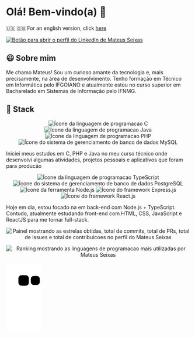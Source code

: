 <div id="sobre_mim">
  <h1> Olá! Bem-vindo(a) 👋 </h1>
  <p>🇺🇸 🇬🇧 For an english version, click <a href="README-EN.md">here</a></p>
  <a href="https://www.linkedin.com/in/mateuseixas/">
    <img src="https://img.shields.io/badge/LinkedIn-181424?style=for-the-badge&logo=linkedin&logoColor=white"
      alt="Botão para abrir o perfil do LinkedIn de Mateus Seixas">
  </a>
  <h2>😃 Sobre mim</h2>
  <p>Me chamo Mateus! Sou um curioso amante da tecnologia e, mais precisamente, na área de desenvolvimento. Tenho
    formação em Técnico em Informática pelo IFGOIANO e atualmente estou no curso superior em Bacharelado em Sistemas de
    Informação pelo IFNMG.</p>
</div>
<div id="stack">
  <h2>🧠 Stack</h2>

  <div class="imagens-tech" align="center">
    <img src="https://img.shields.io/badge/C-d43a7a?style=for-the-badge&logo=c&logoColor=white"
      alt="Ícone da linguagem de programacao C">
    <img src="https://img.shields.io/badge/Java-d43a7a?style=for-the-badge&logo=java&logoColor=white"
      alt="Ícone da linguagem de programacao Java">
    <img src="https://img.shields.io/badge/PHP-d43a7a?style=for-the-badge&logo=php&logoColor=white"
      alt="Ícone da linguagem de programacao PHP">
    <img src="https://img.shields.io/badge/MySQL-d43a7a?style=for-the-badge&logo=mysql&logoColor=white"
      alt="Ícone do sistema de gerenciamento de banco de dados MySQL">
  </div>

  <p>Iniciei meus estudos em C, PHP e Java no meu curso técnico onde desenvolvi algumas atividades, projetos pessoais e
    aplicativos que foram para producão</p>
  
  <div class="imagens-tech" align="center">
    <img src="https://img.shields.io/badge/TypeScript-181424?style=for-the-badge&logo=typescript&logoColor=white"
      alt="Ícone da linguagem de programacao TypeScript">
    <img src="https://img.shields.io/badge/PostgreSQL-181424?style=for-the-badge&logo=postgresql&logoColor=white"
      alt="Ícone do sistema de gerenciamento de banco de dados PostgreSQL">
    <img src="https://img.shields.io/badge/Node.js-181424?style=for-the-badge&logo=node.js&logoColor=white"
      alt="Ícone da ferramenta Node.js">
    <img src="https://img.shields.io/badge/Express.js-181424?style=for-the-badge" alt="Ícone do framework Express.js">
    <img src="https://img.shields.io/badge/React-181424?style=for-the-badge&logo=react&logoColor=61DAFB"
      alt="Ícone do framework React.js">

  </div>
  <p>Hoje em dia, estou focado na em back-end com Node.js + TypeScript. Contudo, atualmente estudando front-end com
    HTML, CSS, JavaScript e ReactJS para me tornar full-stack.</p>
</div>

<div id="estatisticas" align="center">
  <img height="160em" src="https://github-readme-stats.vercel.app/api?username=Seiixas&theme=radical&show_icons=true"
    alt="Painel mostrando as estrelas obtidas, total de commits, total de PRs, total de issues e total de contribuicoes no perfil do Mateus Seixas">

  <img height="160em"
    src="https://github-readme-stats.vercel.app/api/top-langs/?username=Seiixas&layout=compact&langs_count=7&theme=radical"
    alt="Ranking mostrando as linguagens de programacao mais utilizadas por Mateus Seixas">
</div>

<img 
  src="https://github.com/Seiixas/Seiixas/blob/output/github-contribution-grid-snake.svg"
  alt="Imagem do joguinho da cobrinha comendo os commits do perfil ">